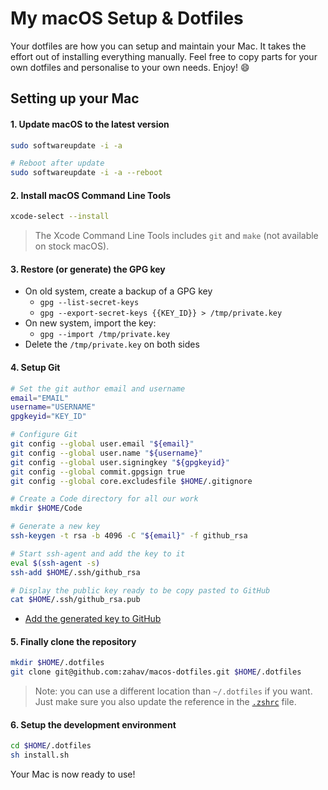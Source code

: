 # My macOS Setup & Dotfiles

Your dotfiles are how you can setup and maintain your Mac. It takes the effort out of installing everything manually. Feel free to copy parts for your own dotfiles and personalise to your own needs. Enjoy! :smile:

## Setting up your Mac

#### 1. Update macOS to the latest version

```bash
sudo softwareupdate -i -a

# Reboot after update
sudo softwareupdate -i -a --reboot
```

#### 2. Install macOS Command Line Tools

```bash
xcode-select --install
```
> The Xcode Command Line Tools includes `git` and `make` (not available on stock macOS).

#### 3. Restore (or generate) the GPG key

- On old system, create a backup of a GPG key
  - `gpg --list-secret-keys`
  - `gpg --export-secret-keys {{KEY_ID}} > /tmp/private.key`
- On new system, import the key:
  - `gpg --import /tmp/private.key`
- Delete the `/tmp/private.key` on both sides

#### 4. Setup Git

```bash
# Set the git author email and username
email="EMAIL"
username="USERNAME"
gpgkeyid="KEY_ID"

# Configure Git
git config --global user.email "${email}"
git config --global user.name "${username}"
git config --global user.signingkey "${gpgkeyid}"
git config --global commit.gpgsign true
git config --global core.excludesfile $HOME/.gitignore

# Create a Code directory for all our work
mkdir $HOME/Code

# Generate a new key
ssh-keygen -t rsa -b 4096 -C "${email}" -f github_rsa

# Start ssh-agent and add the key to it
eval $(ssh-agent -s)
ssh-add $HOME/.ssh/github_rsa

# Display the public key ready to be copy pasted to GitHub
cat $HOME/.ssh/github_rsa.pub
```

- [Add the generated key to GitHub](https://github.com/settings/ssh/new)

#### 5. Finally clone the repository
```bash
mkdir $HOME/.dotfiles
git clone git@github.com:zahav/macos-dotfiles.git $HOME/.dotfiles
```

> Note: you can use a different location than `~/.dotfiles` if you want. Just make sure you also update the reference in the [`.zshrc`](./.zshrc) file.

#### 6. Setup the development environment
```bash
cd $HOME/.dotfiles
sh install.sh
```

Your Mac is now ready to use!